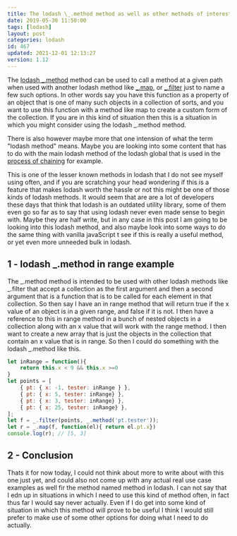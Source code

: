 ```yaml
---
title: The lodash \_.method method as well as other methods of interest
date: 2019-05-30 11:50:00
tags: [lodash]
layout: post
categories: lodash
id: 467
updated: 2021-12-01 12:13:27
version: 1.12
---
```


The [lodash \_.method](https://lodash.com/docs/4.17.15#method) method can be used to call a method at a given path when used with another lodash method like [\_.map](/2018/02/02/lodash_map), or [\_.filter](/2018/05/18/lodash_filter/) just to name a few such options. In other words say you have this function as a property of an object that is one of many such objects in a collection of sorts, and you want to use this function with a method like map to create a custom form of the collection. If you are in this kind of situation then this is a situation in which you might consider using the lodash \_.method method.

There is also however maybe more that one intension of what the term "lodash method" means. Maybe you are looking into some content that has to do with the main lodash method of the lodash global that is used in the [process of chaining](/2018/11/11/lodash_chain/) for example.

This is one of the lesser known methods in lodash that I do not see myself using often, and if you are scratching your head wondering if this is a feature that makes lodash worth the hassle or not this might be one of those kinds of lodash methods. It would seem that are are a lot of developers these days that think that lodash is an outdated utility library, some of them even go so far as to say that using lodash never even made sense to begin with. Maybe they are half write, but in any case in this post I am going to be looking into this lodash method, and also maybe look into some ways to do the same thing with vanilla javaScript t see if this is really a useful method, or yet even more unneeded bulk in lodash.

<!-- more -->

## 1 - lodash _.method in range example

The \_.method method is intended to be used with other lodash methods like \_.filter that accept a collection as the first argument and then a second argument that is a function that is to be called for each element in that collection. So then say I have an in range method that will return true if the x value of an object is in a given range, and false if it is not. I then have a reference to this in range method in a bunch of nested objects in a collection along with an x value that will work with the range method. I then want to create a new array that is just the objects in the collection that contain an x value that is in range. So then I could do something with the lodash \_.method like this.

```js
let inRange = function(){
    return this.x < 9 && this.x >=0 
}
let points = [
    { pt: { x: -1, tester: inRange } },
    { pt: { x: 5, tester: inRange} },
    { pt: { x: 3, tester: inRange} },
    { pt: { x: 25, tester: inRange} },
];
let f = _.filter(points, _.method('pt.tester'));
let r = _.map(f, function(el){ return el.pt.x})
console.log(r); // [5, 3]
```

## 2 - Conclusion

Thats it for now today, I could not think about more to write about with this one just yet, and could also not come up with any actual real use case examples as well fir the method named method in lodash. I can not say that I edn up in situations in which I need to use this kind of method often, in fact thus far I would say never actually. Even if I do get into some kind of situation in which this method will prove to be useful I think I would still prefer to make use of some other options for doing what I need to do actually.


